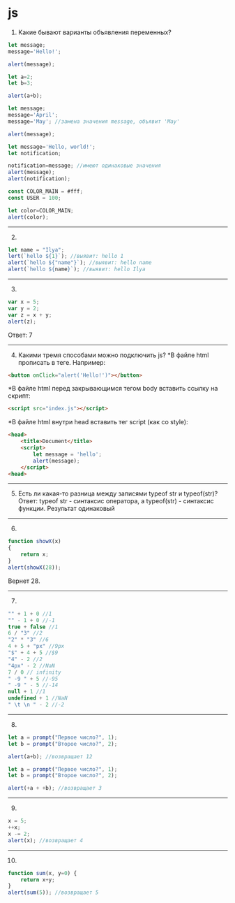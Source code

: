 # js
1. Какие бывают варианты объявления переменных?
```js
let message;
message='Hello!';

alert(message);
```
```js
let a=2;
let b=3;

alert(a+b);
```
```js
let message;
message='April';
message='May'; //замена значения message, объявит 'May'

alert(message);
```
```js
let message='Hello, world!';
let notification;

notification=message; //имеют одинаковые значения
alert(message);
alert(notification);
```
```js 
const COLOR_MAIN = #fff;
const USER = 100;

let color=COLOR_MAIN;
alert(color);
```
***
2.
```js
let name = "Ilya";
lert(`hello ${1}`); //выявит: hello 1
alert(`hello ${"name"}`); //выявит: hello name 
alert(`hello ${name}`); //выявит: hello Ilya
```
***
3.
```js
var x = 5;
var y = 2;
var z = x + y;
alert(z);
```
Ответ: 7
***
4. Какими тремя способами можно подключить js?
*В файле html прописать в теге. Например:
```html
<button onClick="alert('Hello!')"></button>
```
*В файле html перед закрывающимся тегом body вставить ссылку на скрипт:
```html
<script src="index.js"></script>
```
*В файле html внутри head вставить тег script (как со style):
```html
<head>
    <title>Document</title>
    <script>
        let message = 'hello';
        alert(message);
    </script>
<head>
```
***
5. Есть ли какая-то разница между записями typeof str и typeof(str)?
Ответ: typeof str - синтаксис оператора, а typeof(str) - синтаксис функции. Результат одинаковый
***
6.
```js
function showX(x)
{
    return x;
}
alert(showX(28));
```
Вернет 28.
***
7. 
```js
"" + 1 + 0 //1
"" - 1 + 0 //-1
true + false //1
6 / "3" //2
"2" * "3" //6
4 + 5 + "px" //9px
"$" + 4 + 5 //$9
"4" - 2 //2
"4px" - 2 //NaN
7 / 0 // infinity
" -9 " + 5 //-95
" -9 " - 5 //-14
null + 1 //1
undefined + 1 //NaN
" \t \n " - 2 //-2
```
***
8.
```js
let a = prompt("Первое число?", 1);
let b = prompt("Второе число?", 2);

alert(a+b); //возвращает 12
``` 
```js
let a = prompt("Первое число?", 1);
let b = prompt("Второе число?", 2);

alert(+a + +b); //возвращает 3
``` 
***
9.
```js
x = 5;
++x;
x -= 2;
alert(x); //возвращает 4
```
***
10.
```js
function sum(x, y=0) {
    return x+y;
}
alert(sum(5)); //возвращает 5
```

